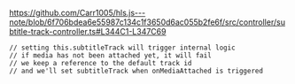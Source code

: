 https://github.com/Carr1005/hls.js---note/blob/6f706bdea6e55987c134c1f3650d6ac055b2fe6f/src/controller/subtitle-track-controller.ts#L344C1-L347C69
```
// setting this.subtitleTrack will trigger internal logic
// if media has not been attached yet, it will fail
// we keep a reference to the default track id
// and we'll set subtitleTrack when onMediaAttached is triggered
```
